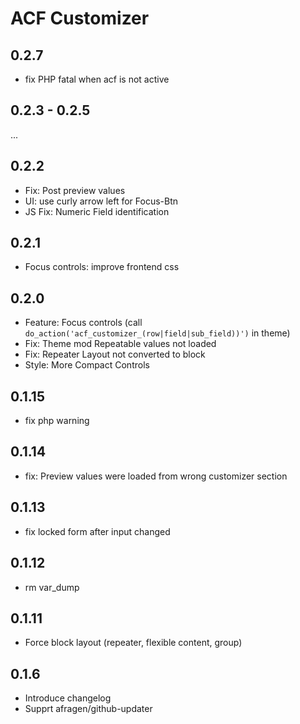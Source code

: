 ACF Customizer
==============

0.2.7
-----
 - fix PHP fatal when acf is not active

0.2.3 - 0.2.5
-------------
...

0.2.2
-----
 - Fix: Post preview values
 - UI: use curly arrow left for Focus-Btn
 - JS Fix: Numeric Field identification


0.2.1
-----
 - Focus controls: improve frontend css

0.2.0
------
 - Feature: Focus controls (call `do_action('acf_customizer_(row|field|sub_field))')` in theme)
 - Fix: Theme mod Repeatable values not loaded
 - Fix: Repeater Layout not converted to block
 - Style: More Compact Controls

0.1.15
------
 - fix php warning

0.1.14
------
 - fix: Preview values were loaded from wrong customizer section

0.1.13
------
 - fix locked form after input changed

0.1.12
------
 - rm var_dump

0.1.11
------
 - Force block layout (repeater, flexible content, group)

0.1.6
-----
 - Introduce changelog
 - Supprt afragen/github-updater
